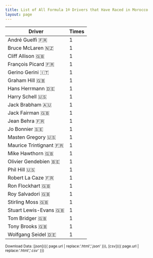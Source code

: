 ```yaml
---
title: List of All Formula 1® Drivers that Have Raced in Morocco
layout: page
---
```


| Driver | Times |
|--|--|
| André Guelfi 🇫🇷 | 1 |
| Bruce McLaren 🇳🇿 | 1 |
| Cliff Allison 🇬🇧 | 1 |
| François Picard 🇫🇷 | 1 |
| Gerino Gerini 🇮🇹 | 1 |
| Graham Hill 🇬🇧 | 1 |
| Hans Herrmann 🇩🇪 | 1 |
| Harry Schell 🇺🇸 | 1 |
| Jack Brabham 🇦🇺 | 1 |
| Jack Fairman 🇬🇧 | 1 |
| Jean Behra 🇫🇷 | 1 |
| Jo Bonnier 🇸🇪 | 1 |
| Masten Gregory 🇺🇸 | 1 |
| Maurice Trintignant 🇫🇷 | 1 |
| Mike Hawthorn 🇬🇧 | 1 |
| Olivier Gendebien 🇧🇪 | 1 |
| Phil Hill 🇺🇸 | 1 |
| Robert La Caze 🇫🇷 | 1 |
| Ron Flockhart 🇬🇧 | 1 |
| Roy Salvadori 🇬🇧 | 1 |
| Stirling Moss 🇬🇧 | 1 |
| Stuart Lewis-Evans 🇬🇧 | 1 |
| Tom Bridger 🇬🇧 | 1 |
| Tony Brooks 🇬🇧 | 1 |
| Wolfgang Seidel 🇩🇪 | 1 |

<small>Download Data: [json]({{ page.url | replace:'.html','.json' }}), [csv]({{ page.url | replace:'.html','.csv' }})</small>
